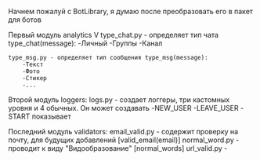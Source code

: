 Начнем пожалуй с BotLibrary, я думаю после преобразовать его в пакет для ботов


Первый модуль analytics V
    type_chat.py - определяет тип чата type_chat(message):
        -Личный
        -Группы
        -Канал
    
    type_msg.py - определяет тип сообщения type_msg(message):
        -Текст
        -Фото
        -Стикер
        -...


Второй модуль loggers:
    logs.py - создает логгеры, три кастомных уровня и 4 обычных. Он может создавать
    -NEW_USER
    -LEAVE_USER
    -START показывает 
    














Последний модуль validators:
    email_valid.py - содержит проверку на почту, для будущих добавлений [valid_email(email)]
    normal_word.py - проводит к виду "Видообразование" [normal_words]
    url_valid.py - 